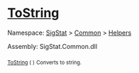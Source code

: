 # [ToString](./HierarchyElement-100664013.md)

Namespace: [SigStat]() > [Common](./../../README.md) > [Helpers](./../README.md)

Assembly: SigStat.Common.dll

<sub>[ToString](./HierarchyElement-100664013.md) (  )</sub>              <sub>Converts to string.</sub>
